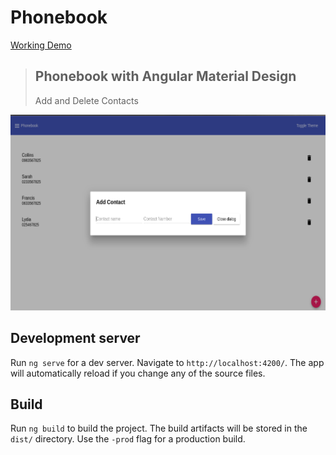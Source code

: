 # Phonebook
[Working Demo](https://mysterious-falls-96381.herokuapp.com/)
> ## Phonebook with Angular Material Design
> Add and Delete Contacts

![alt tag](design.png)

## Development server

Run `ng serve` for a dev server. Navigate to `http://localhost:4200/`. The app will automatically reload if you change any of the source files.

## Build

Run `ng build` to build the project. The build artifacts will be stored in the `dist/` directory. Use the `-prod` flag for a production build.
